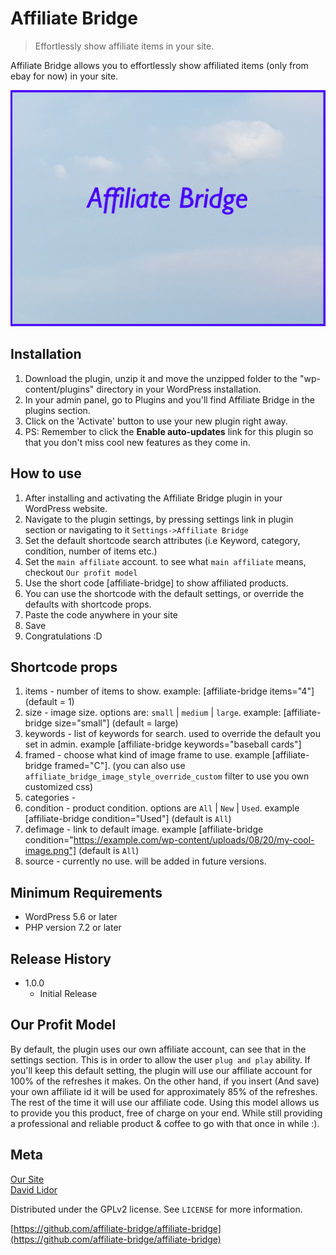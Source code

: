 # Affiliate Bridge
> Effortlessly show affiliate items in your site.

Affiliate Bridge allows you to effortlessly show affiliated items (only from ebay for now) in your site.

![](assets/images/affiliate-bridge-default-image.jpg)

## Installation

1. Download the plugin, unzip it and move the unzipped folder to the "wp-content/plugins" directory in your WordPress installation.
2. In your admin panel, go to Plugins and you'll find Affiliate Bridge in the plugins section.
3. Click on the 'Activate' button to use your new plugin right away.
4. PS: Remember to click the **Enable auto-updates** link for this plugin so that you don't miss cool new features as they come in.

## How to use

1. After installing and activating the Affiliate Bridge plugin in your WordPress website.
2. Navigate to the plugin settings, by pressing settings link in plugin section or navigating to it `Settings->Affiliate Bridge`
3. Set the default shortcode search attributes (i.e Keyword, category, condition, number of items etc.)
4. Set the `main affiliate` account. to see what `main affiliate` means, checkout `Our profit model`
5. Use the short code [affiliate-bridge] to show affiliated products.
6. You can use the shortcode with the default settings, or override the defaults with shortcode props.
7. Paste the code anywhere in your site
8. Save
9. Congratulations :D

## Shortcode props

1. items - number of items to show. example: [affiliate-bridge items="4"] (default = 1)
2. size - image size. options are: `small` | `medium` | `large`. example: [affiliate-bridge size="small"] (default = large)
3. keywords - list of keywords for search. used to override the default you set in admin. example [affiliate-bridge keywords="baseball cards"]
4. framed - choose what kind of image frame to use.  example [affiliate-bridge framed="C"]. (you can also use `affiliate_bridge_image_style_override_custom` filter to use you own customized css)
5. categories -
6. condition - product condition. options are `All` | `New` | `Used`. example [affiliate-bridge condition="Used"] (default is `All`)
7. defimage - link to default image. example [affiliate-bridge condition="https://example.com/wp-content/uploads/08/20/my-cool-image.png"] (default is `All`)
8. source - currently no use. will be added in future versions.

## Minimum Requirements

* WordPress 5.6 or later
* PHP version 7.2 or later

## Release History

* 1.0.0
    * Initial Release

## Our Profit Model

By default, the plugin uses our own affiliate account, can see that in the settings section. 
This is in order to allow the user `plug and play` ability.
If you'll keep this default setting, the plugin will use our affiliate account for 100% of the refreshes it makes.
On the other hand, if you insert (And save) your own affiliate id it will be used for approximately 85% of the refreshes. 
The rest of the time it will use our affiliate code.
Using this model allows us to provide you this product, free of charge on your end. 
While still providing a professional and reliable product & coffee to go with that once in while :).

## Meta

[Our Site](https://affiliate-bridge.com/)  
[David Lidor](https://www.bicycle.com/)  
  
Distributed under the GPLv2 license. See ``LICENSE`` for more information.

[https://github.com/affiliate-bridge/affiliate-bridge](https://github.com/affiliate-bridge/affiliate-bridge)